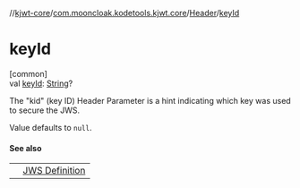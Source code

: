 //[kjwt-core](../../../index.md)/[com.mooncloak.kodetools.kjwt.core](../index.md)/[Header](index.md)/[keyId](key-id.md)

# keyId

[common]\
val [keyId](key-id.md): [String](https://kotlinlang.org/api/latest/jvm/stdlib/kotlin/-string/index.html)?

The &quot;kid&quot; (key ID) Header Parameter is a hint indicating which key was used to secure the JWS.

Value defaults to `null`.

#### See also

| | |
|---|---|
|  | [JWS Definition](https://datatracker.ietf.org/doc/html/rfc7515#section-4.1.4) |
